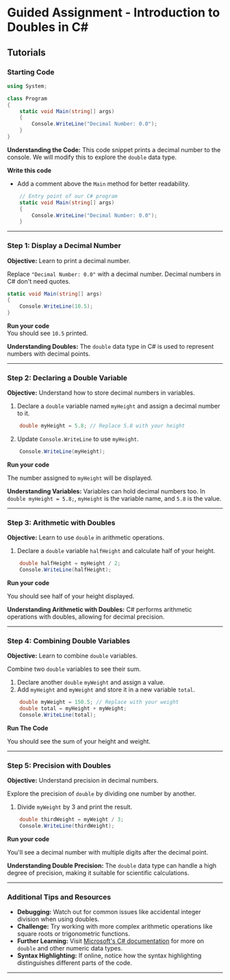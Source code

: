 
# Guided Assignment - Introduction to Doubles in C#

## Tutorials

### Starting Code
```csharp
using System;

class Program
{
    static void Main(string[] args)
    {
        Console.WriteLine("Decimal Number: 0.0");
    }
}
```

**Understanding the Code:** This code snippet prints a decimal number to the console. We will modify this to explore the `double` data type.

**Write this code**  
- Add a comment above the `Main` method for better readability.

```csharp
    // Entry point of our C# program
    static void Main(string[] args)
    {
        Console.WriteLine("Decimal Number: 0.0");
    }
```

---

### **Step 1: Display a Decimal Number**

**Objective:** Learn to print a decimal number.

Replace `"Decimal Number: 0.0"` with a decimal number. Decimal numbers in C# don't need quotes.

```csharp
static void Main(string[] args)
{
    Console.WriteLine(10.5);
}
```

**Run your code**  
You should see `10.5` printed.

**Understanding Doubles:** The `double` data type in C# is used to represent numbers with decimal points.

---

### **Step 2: Declaring a Double Variable**

**Objective:** Understand how to store decimal numbers in variables.

1. Declare a `double` variable named `myHeight` and assign a decimal number to it.

```csharp
    double myHeight = 5.8; // Replace 5.8 with your height
```

2. Update `Console.WriteLine` to use `myHeight`.

```csharp
    Console.WriteLine(myHeight); 
```

**Run your code**

The number assigned to `myHeight` will be displayed.

**Understanding Variables:** Variables can hold decimal numbers too. In `double myHeight = 5.8;`, `myHeight` is the variable name, and `5.8` is the value.

---

### **Step 3: Arithmetic with Doubles**

**Objective:** Learn to use `double` in arithmetic operations.

1. Declare a `double` variable `halfHeight` and calculate half of your height.

```csharp
    double halfHeight = myHeight / 2;
    Console.WriteLine(halfHeight);
```

**Run your code**  

You should see half of your height displayed.

**Understanding Arithmetic with Doubles:** C# performs arithmetic operations with doubles, allowing for decimal precision.

---

### **Step 4: Combining Double Variables**

**Objective:** Learn to combine `double` variables.

Combine two `double` variables to see their sum.

1. Declare another `double` `myWeight` and assign a value.
2. Add `myHeight` and `myWeight` and store it in a new variable `total`.

```csharp
    double myWeight = 150.5; // Replace with your weight
    double total = myHeight + myWeight;
    Console.WriteLine(total);
```

**Run The Code**

You should see the sum of your height and weight.

---

### **Step 5: Precision with Doubles**

**Objective:** Understand precision in decimal numbers.

Explore the precision of `double` by dividing one number by another.

1. Divide `myWeight` by 3 and print the result.

```csharp
    double thirdWeight = myWeight / 3;
    Console.WriteLine(thirdWeight);
```

**Run your code**

You'll see a decimal number with multiple digits after the decimal point.

**Understanding Double Precision:** The `double` data type can handle a high degree of precision, making it suitable for scientific calculations.

---

### Additional Tips and Resources

- **Debugging:** Watch out for common issues like accidental integer division when using doubles.
- **Challenge:** Try working with more complex arithmetic operations like square roots or trigonometric functions.
- **Further Learning:** Visit [Microsoft's C# documentation](https://docs.microsoft.com/en-us/dotnet/csharp/) for more on `double` and other numeric data types.
- **Syntax Highlighting:** If online, notice how the syntax highlighting distinguishes different parts of the code.

---
